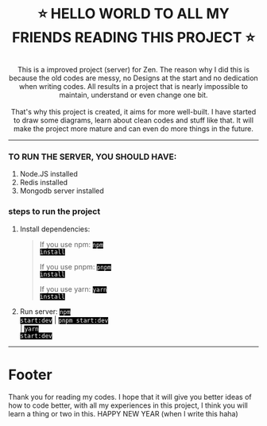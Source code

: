 # <p style="text-align:center"> ⭐ HELLO WORLD TO ALL MY FRIENDS READING THIS PROJECT ⭐ </p>

<p style="text-align:center">This is a improved project (server) for Zen. The reason why I did this is because the old codes are messy, no Designs at the start and no dedication when writing codes. All results in a project that is nearly impossible to maintain, understand or even change one bit.<br/><br/> That's why this project is created, it aims for more well-built. I have started to draw some diagrams, learn about clean codes and stuff like that. It will make the project more mature and can even do more things in the future.</p>

---

### TO RUN THE SERVER, YOU SHOULD HAVE:

1. Node.JS installed
2. Redis installed
3. Mongodb server installed

### steps to run the project

1.  Install dependencies:
    > If you use npm:
    > <code style="background-color:black;color:white;">npm install</code>
    >
    > If you use pnpm:
    > <code style="background-color:black;color:white;">pnpm install</code>
    >
    > If you use yarn:
    > <code style="background-color:black;color:white;">yarn install</code>
2.  Run server: <code style="background-color:black;color:white;">npm start:dev</code> | <code style="background-color:black;color:white;">pnpm start:dev </code>| <code style="background-color:black;color:white;">yarn start:dev</code>

---

# Footer

Thank you for reading my codes. I hope that it will give you better ideas of how to code better, with all my experiences in this project, I think you will learn a thing or two in this. HAPPY NEW YEAR (when I write this haha)
